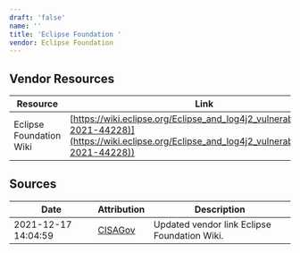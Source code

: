 ```yaml
---
draft: 'false'
name: ''
title: 'Eclipse Foundation '
vendor: Eclipse Foundation
---
```


## Vendor Resources
| Resource | Link |
| --- | --- |
| Eclipse Foundation Wiki | [https://wiki.eclipse.org/Eclipse_and_log4j2_vulnerability_(CVE-2021-44228)](https://wiki.eclipse.org/Eclipse_and_log4j2_vulnerability_(CVE-2021-44228)) |



## Sources
| Date | Attribution | Description |
| --- | --- | --- |
| 2021-12-17 14:04:59 | [CISAGov](https://raw.githubusercontent.com/cisagov/log4j-affected-db/develop/README.md) | Updated vendor link Eclipse Foundation Wiki.  |

